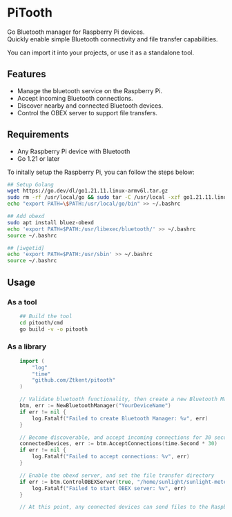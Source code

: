 # PiTooth
Go Bluetooth manager for Raspberry Pi devices.   
Quickly enable simple Bluetooth connectivity and file transfer capabilities.

You can import it into your projects, or use it as a standalone tool.

## Features
- Manage the bluetooth service on the Raspberry Pi.
- Accept incoming Bluetooth connections.
- Discover nearby and connected Bluetooth devices.
- Control the OBEX server to support file transfers.

## Requirements
- Any Raspberry Pi device with Bluetooth
- Go 1.21 or later

To initally setup the Raspberry Pi, you can follow the steps below:
```bash
## Setup Golang
wget https://go.dev/dl/go1.21.11.linux-armv6l.tar.gz
sudo rm -rf /usr/local/go && sudo tar -C /usr/local -xzf go1.21.11.linux-armv6l.tar.gz && rm go1.21.11.linux-armv6l.tar.gz
echo "export PATH=\$PATH:/usr/local/go/bin" >> ~/.bashrc

## Add obexd
sudo apt install bluez-obexd
echo 'export PATH=$PATH:/usr/libexec/bluetooth/' >> ~/.bashrc
source ~/.bashrc

## [iwgetid]
echo 'export PATH=$PATH:/usr/sbin' >> ~/.bashrc 
source ~/.bashrc
```

## Usage

### As a tool
```bash
    ## Build the tool
    cd pitooth/cmd
    go build -v -o pitooth
```

### As a library
```go
    import (
        "log"
        "time"
        "github.com/Ztkent/pitooth"
    )

	// Validate bluetooth functionality, then create a new Bluetooth Manager
    btm, err := NewBluetoothManager("YourDeviceName")
    if err != nil {
    	log.Fatalf("Failed to create Bluetooth Manager: %v", err)
    } 

    // Become discoverable, and accept incoming connections for 30 seconds
    connectedDevices, err := btm.AcceptConnections(time.Second * 30)
    if err != nil {
        log.Fatalf("Failed to accept connections: %v", err)
    }

    // Enable the obexd server, and set the file transfer directory
    if err := btm.ControlOBEXServer(true, "/home/sunlight/sunlight-meter"); err != nil {
        log.Fatalf("Failed to start OBEX server: %v", err)
    }

    // At this point, any connected devices can send files to the Raspberry Pi.
```